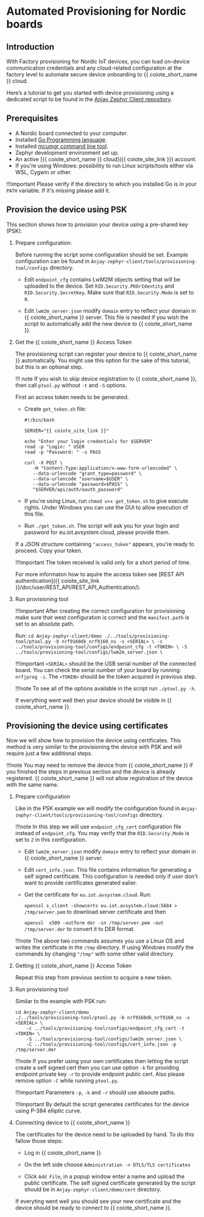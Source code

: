 # Automated Provisioning for Nordic boards

## Introduction
With Factory provisioning for Nordic IoT devices, you can load on-device communication credentials and any cloud-related configuration at the factory level to automate secure device onboarding to {{ coiote_short_name }} cloud.

Here’s a tutorial to get you started with device provisioning using a dedicated script to be found in the [Anjay Zephyr Client repository](https://github.com/AVSystem/Anjay-zephyr-client).

## Prerequisites
- A Nordic board connected to your computer.
- Installed [Go Programming language](https://go.dev/dl).
- Installed [mcumgr command line tool](https://docs.zephyrproject.org/3.1.0/services/device_mgmt/mcumgr.html).
- Zephyr development environment set up.
- An active [{{ coiote_short_name }} cloud]({{ coiote_site_link }}) account.
- If you're using Windows: possibility to run Linux scripts/tools either via WSL, Cygwin or other.

!!!important
    Please verify if the directory to which you installed Go is in your `PATH` variable. If it's missing please add it.

## Provision the device using PSK
This section shows how to provision your device using a pre-shared key (PSK).

1. Prepare configuration:

    Before running the script some configuration should be set. Example configuration can be found in `Anjay-zephyr-client/tools/provisioning-tool/configs` directory.

    - Edit `endpoint_cfg` contains LwM2M objects setting that will be uploaded to the device. Set `RID.Security.PKOrIdentity` and `RID.Security.SecretKey`. Make sure that `RID.Security.Mode` is set to `0`.

    - Edit `lwm2m_server.json` modify `domain` entry to reflect your domain in {{ coiote_short_name }} server. This file is needed if you wish the script to automatically add the new device to {{ coiote_short_name }}.

2. Get the {{ coiote_short_name }} Access Token

    The provisioning script can register your device to {{ coiote_short_name }} automatically. You might use this option for the sake of this tutorial, but this is an optional step.

    !!! note
        If you wish to skip device registration to {{ coiote_short_name }}, then call `ptool.py` without `-t` and `-S` options.

    First an access token needs to be generated.

    - Create `get_token.sh` file:
        ```
        #!/bin/bash

        SERVER="{{ coiote_site_link }}"

        echo "Enter your login credentials for $SERVER"
        read -p "Login: " USER
        read -p "Password: " -s PASS

        curl -X POST \
           -H "Content-Type:application/x-www-form-urlencoded" \
           --data-urlencode "grant_type=password" \
           --data-urlencode "username=$USER" \
           --data-urlencode "password=$PASS" \
           "$SERVER/api/auth/oauth_password"
        ```
    - If you're using Linux, run `chmod u+x get_token.sh` to give execute rights. Under Windows you can use the GUI to allow execution of this file.

    - Run `./get_token.sh`. The script will ask you for your login and password for eu.iot.avsystem.cloud, please provide them.

    If a JSON structure containing `"access_token"` appears, you're ready to proceed. Copy your token.

    !!!important
        The token received is valid only for a short period of time.

    For more informaton how to aquire the access token see [REST API authentication]({{ coiote_site_link }}/doc/user/REST_API/REST_API_Authentication/).

3. Run provisioning tool

    !!!important
        After creating the correct configuration for provisioning make sure that west configuration is correct and the `manifest.path` is set to an absolute path.

    Run:
        ```
        cd Anjay-zephyr-client/demo
        ./../tools/provisioning-tool/ptool.py -b nrf9160dk_nrf9160_ns -s <SERIAL> \
            -c ../tools/provisioning-tool/configs/endpoint_cfg -t <TOKEN> \
            -S ../tools/provisioning-tool/configs/lwm2m_server.json \
        ```

    !!!important
        `<SERIAL>` should be the USB serial number of the connected board. You can check the serial number of your board by running: `nrfjprog -i`. The `<TOKEN>` should be the token acquired in previous step.

    !!!note
        To see all of the options available in the script run `./ptool.py -h`.

    If everything went well then your device should be visible in {{ coiote_short_name }}.

## Provisioning the device using certificates
Now we will show how to provision the device using certificates. This method is very similar to the provisioning the device with PSK and will require just a few additional steps.

!!!note
    You may need to remove the device from {{ coiote_short_name }} if you finished the steps in previous section and the device is already registered. {{ coiote_short_name }} will not allow registration of the device with the same name.

1. Prepare configuration

    Like in the PSK example we will modify the configuration found in `Anjay-zephyr-client/tools/provisioning-tool/configs` directory.

    !!!note
        In this step we will use `endpoint_cfg_cert` configuration file instead of `endpoint_cfg`. You may verify that the `RID.Security.Mode` is set to `2` in this configuration.

    - Edit `lwm2m_server.json` modify `domain` entry to reflect your domain in {{ coiote_short_name }} server.

    - Edit `cert_info.json`. This file contains information for generating a self signed certificate. This configuration is needed only if user don't want to provide certificates generated ealier.

    - Get the certificate for `eu.iot.avsystem.cloud`. Run:

        `openssl s_client -showcerts eu.iot.avsystem.cloud:5684 > /tmp/server.pem` to download server certificate and then

        `openssl  x509 -outform der -in /tmp/server.pem -out /tmp/server.der` to convert it to DER format.

    !!!note
        The above two commands assumes you use a Linux OS and writes the certificate in the `/tmp` directory. If using Windows modify the commands by changing `"/tmp"` with some other valid directory.

2. Getting {{ coiote_short_name }} Access Token

    Repeat this step from previous section to acquire a new token.

3. Run provisioning tool

    Similar to the example with PSK run:

    ```
    cd Anjay-zephyr-client/demo
    ./../tools/provisioning-tool/ptool.py -b nrf9160dk_nrf9160_ns -s <SERIAL> \
        -c ../tools/provisioning-tool/configs/endpoint_cfg_cert -t <TOKEN> \
        -S ../tools/provisioning-tool/configs/lwm2m_server.json \
        -C ../tools/provisioning-tool/configs/cert_info.json -p /tmp/server.der
    ```

    !!!note
        If you prefer using your own certificates then letting the script create a self signed cert then you can use option `-k` for providing endpoint private key `-r` to provide endpoint public cert. Also please remove option `-C` while running `ptool.py`.

    !!!important
        Parameters `-p`, `-k` and `-r` should use absoute paths.

    !!!important
        By default the script generates certificates for the device using P-384 elliptic curve.

4. Connecting device to {{ coiote_short_name }}

    The certificates for the device need to be uploaded by hand. To do this fallow those steps:

    - Log in {{ coiote_short_name }}

    - On the left side choose `Administration -> DTLS/TLS certificates`

    - Click `Add File`, in a popup window enter a name and upload the public certificate. The self signed certificate generated by the script should be in `Anjay-zephyr-client/demo/cert` directory.

    If everyting went well you should see your new certificate and the device should be ready to connect to {{ coiote_short_name }}.
